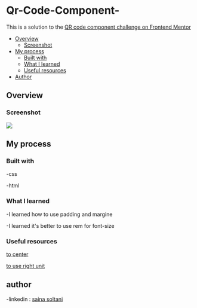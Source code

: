 # Qr-Code-Component-
This is a solution to the [QR code component challenge on Frontend Mentor](https://www.frontendmentor.io/challenges/qr-code-component-iux_sIO_H)
- [Overview](#overview)
  - [Screenshot](#screenshot)
- [My process](#my-process)
  - [Built with](#built-with)
  - [What I learned](#what-i-learned)
  - [Useful resources](#useful-resources)
- [Author](#author)


## Overview

### Screenshot

![](images/screenshot-.png)

## My process

### Built with

-css

-html


### What I learned

-I learned how to use padding and margine

-I learned it's better to use rem for font-size
### Useful resources
[to center](https://www.w3schools.com/howto/howto_css_center-vertical.asp)

[to use right unit](https://www.w3schools.com/cssref/css_units.php)


## author
-linkedin :   [saina soltani](https://www.linkedin.com/in/saina-soltani-a9273a1b5/?originalSubdomain=ir)
